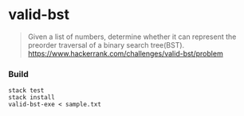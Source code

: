 # valid-bst

> Given a list of numbers, determine whether it can represent the
> preorder traversal of a binary search tree(BST).
> https://www.hackerrank.com/challenges/valid-bst/problem

### Build

```
stack test
stack install
valid-bst-exe < sample.txt
```
